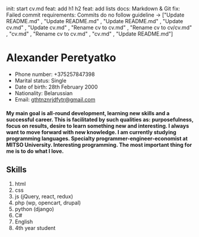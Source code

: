 init: start cv.md 
feat: add h1
h2 feat: add lists 
docs: Markdown & Git
fix: Failed commit requirements: Commits do no follow guideline -> ["Update README.md" , "Update README.md" , "Update README.md" , "Update cv.md" , "Update cv.md" , "Rename cv to cv.md" , "Rename cv to cv/cv.md" , "cv.md" , "Rename cv to cv.md" , "cv.md" , "Update README.md"]

<h1>Alexander Peretyatko</h1>

* Phone number: +375257847398
* Marital status: Single
* Date of birth: 28th February 2000
* Nationality: Belarussian
* Email: gthtnznrjdfytr@gmail.com

<h4>My main goal is all-round development, learning new skills and a successful career. This is facilitated by such qualities as: purposefulness, focus on results, desire to learn something new and interesting. I always want to move forward with new knowledge. I am currently studying programming languages. Specialty programmer-engineer-economist at MITSO University. Interesting programming. The most important thing for me is to do what I love.</h4>

<h2>Skills</h2>

1. html
1. css
1. js (jQuery, react, redux)
1. php (wp, opencart, drupal)
1. python (django)
1. C#
1. English
1. 4th year student
